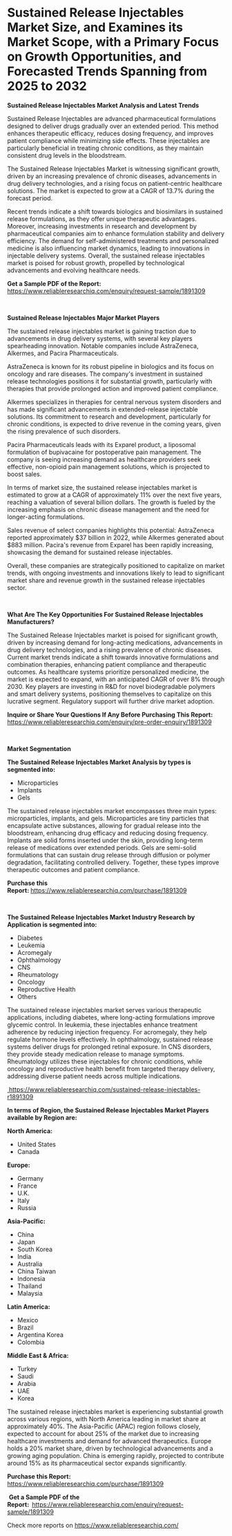 <p><h1>Sustained Release Injectables Market Size, and Examines its Market Scope, with a Primary Focus on Growth Opportunities, and Forecasted Trends Spanning from 2025 to 2032</h1></p><p><strong>Sustained Release Injectables Market Analysis and Latest Trends</strong></p>
<p><p>Sustained Release Injectables are advanced pharmaceutical formulations designed to deliver drugs gradually over an extended period. This method enhances therapeutic efficacy, reduces dosing frequency, and improves patient compliance while minimizing side effects. These injectables are particularly beneficial in treating chronic conditions, as they maintain consistent drug levels in the bloodstream.</p><p>The Sustained Release Injectables Market is witnessing significant growth, driven by an increasing prevalence of chronic diseases, advancements in drug delivery technologies, and a rising focus on patient-centric healthcare solutions. The market is expected to grow at a CAGR of 13.7% during the forecast period. </p><p>Recent trends indicate a shift towards biologics and biosimilars in sustained release formulations, as they offer unique therapeutic advantages. Moreover, increasing investments in research and development by pharmaceutical companies aim to enhance formulation stability and delivery efficiency. The demand for self-administered treatments and personalized medicine is also influencing market dynamics, leading to innovations in injectable delivery systems. Overall, the sustained release injectables market is poised for robust growth, propelled by technological advancements and evolving healthcare needs.</p></p>
<p><strong>Get a Sample PDF of the Report:&nbsp;</strong> <a href="https://www.reliableresearchiq.com/enquiry/request-sample/1891309?utm_campaign=3074&utm_medium=2&utm_source=Github&utm_content=ia&utm_term=28032025&utm_id=sustained-release-injectables">https://www.reliableresearchiq.com/enquiry/request-sample/1891309</a></p>
<p>&nbsp;</p>
<p><strong>Sustained Release Injectables Major Market Players</strong></p>
<p><p>The sustained release injectables market is gaining traction due to advancements in drug delivery systems, with several key players spearheading innovation. Notable companies include AstraZeneca, Alkermes, and Pacira Pharmaceuticals.</p><p>AstraZeneca is known for its robust pipeline in biologics and its focus on oncology and rare diseases. The company's investment in sustained release technologies positions it for substantial growth, particularly with therapies that provide prolonged action and improved patient compliance. </p><p>Alkermes specializes in therapies for central nervous system disorders and has made significant advancements in extended-release injectable solutions. Its commitment to research and development, particularly for chronic conditions, is expected to drive revenue in the coming years, given the rising prevalence of such disorders.</p><p>Pacira Pharmaceuticals leads with its Exparel product, a liposomal formulation of bupivacaine for postoperative pain management. The company is seeing increasing demand as healthcare providers seek effective, non-opioid pain management solutions, which is projected to boost sales.</p><p>In terms of market size, the sustained release injectables market is estimated to grow at a CAGR of approximately 11% over the next five years, reaching a valuation of several billion dollars. The growth is fueled by the increasing emphasis on chronic disease management and the need for longer-acting formulations.</p><p>Sales revenue of select companies highlights this potential: AstraZeneca reported approximately $37 billion in 2022, while Alkermes generated about $883 million. Pacira's revenue from Exparel has been rapidly increasing, showcasing the demand for sustained release injectables.</p><p>Overall, these companies are strategically positioned to capitalize on market trends, with ongoing investments and innovations likely to lead to significant market share and revenue growth in the sustained release injectables sector.</p></p>
<p>&nbsp;</p>
<p><strong>What Are The Key Opportunities For Sustained Release Injectables Manufacturers?</strong></p>
<p><p>The Sustained Release Injectables market is poised for significant growth, driven by increasing demand for long-acting medications, advancements in drug delivery technologies, and a rising prevalence of chronic diseases. Current market trends indicate a shift towards innovative formulations and combination therapies, enhancing patient compliance and therapeutic outcomes. As healthcare systems prioritize personalized medicine, the market is expected to expand, with an anticipated CAGR of over 8% through 2030. Key players are investing in R&D for novel biodegradable polymers and smart delivery systems, positioning themselves to capitalize on this lucrative segment. Regulatory support will further drive market adoption.</p></p>
<p><strong>Inquire or Share Your Questions If Any Before Purchasing This Report:</strong> <a href="https://www.reliableresearchiq.com/enquiry/pre-order-enquiry/1891309?utm_campaign=3074&utm_medium=2&utm_source=Github&utm_content=ia&utm_term=28032025&utm_id=sustained-release-injectables">https://www.reliableresearchiq.com/enquiry/pre-order-enquiry/1891309</a></p>
<p>&nbsp;</p>
<p><strong>Market Segmentation</strong></p>
<p><strong>The Sustained Release Injectables Market Analysis by types is segmented into:</strong></p>
<p><ul><li>Microparticles</li><li>Implants</li><li>Gels</li></ul></p>
<p><p>The sustained release injectables market encompasses three main types: microparticles, implants, and gels. Microparticles are tiny particles that encapsulate active substances, allowing for gradual release into the bloodstream, enhancing drug efficacy and reducing dosing frequency. Implants are solid forms inserted under the skin, providing long-term release of medications over extended periods. Gels are semi-solid formulations that can sustain drug release through diffusion or polymer degradation, facilitating controlled delivery. Together, these types improve therapeutic outcomes and patient compliance.</p></p>
<p><strong>Purchase this Report:&nbsp;</strong><a href="https://www.reliableresearchiq.com/purchase/1891309?utm_campaign=3074&utm_medium=2&utm_source=Github&utm_content=ia&utm_term=28032025&utm_id=sustained-release-injectables">https://www.reliableresearchiq.com/purchase/1891309</a></p>
<p>&nbsp;</p>
<p><strong>The Sustained Release Injectables Market Industry Research by Application is segmented into:</strong></p>
<p><ul><li>Diabetes</li><li>Leukemia</li><li>Acromegaly</li><li>Ophthalmology</li><li>CNS</li><li>Rheumatology</li><li>Oncology</li><li>Reproductive Health</li><li>Others</li></ul></p>
<p><p>The sustained release injectables market serves various therapeutic applications, including diabetes, where long-acting formulations improve glycemic control. In leukemia, these injectables enhance treatment adherence by reducing injection frequency. For acromegaly, they help regulate hormone levels effectively. In ophthalmology, sustained release systems deliver drugs for prolonged retinal exposure. In CNS disorders, they provide steady medication release to manage symptoms. Rheumatology utilizes these injectables for chronic conditions, while oncology and reproductive health benefit from targeted therapy delivery, addressing diverse patient needs across multiple indications.</p></p>
<p><a href="https://www.reliableresearchiq.com/sustained-release-injectables-r1891309?utm_campaign=3074&utm_medium=2&utm_source=Github&utm_content=ia&utm_term=28032025&utm_id=sustained-release-injectables">&nbsp;https://www.reliableresearchiq.com/sustained-release-injectables-r1891309</a></p>
<p><strong>In terms of Region, the Sustained Release Injectables Market Players available by Region are:</strong></p>
<p>
    <p> <strong> North America: </strong>
        <ul>
            <li>United States</li>
            <li>Canada</li>
        </ul>
        </p> 
    <p> <strong> Europe: </strong>
        <ul>
            <li>Germany</li>
            <li>France</li>
            <li>U.K.</li>
            <li>Italy</li>
            <li>Russia</li>
        </ul>
        </p> 
    <p> <strong> Asia-Pacific: </strong>
        <ul>
            <li>China</li>
            <li>Japan</li>
            <li>South Korea</li>
            <li>India</li>
            <li>Australia</li>
            <li>China Taiwan</li>
            <li>Indonesia</li>
            <li>Thailand</li>
            <li>Malaysia</li>
        </ul>
        </p> 
    <p> <strong> Latin America: </strong>
        <ul>
            <li>Mexico</li>
            <li>Brazil</li>
            <li>Argentina Korea</li>
            <li>Colombia</li>
        </ul>
        </p> 
    <p> <strong> Middle East & Africa: </strong>
        <ul>
            <li>Turkey</li>
            <li>Saudi</li>
            <li>Arabia</li>
            <li>UAE</li>
            <li>Korea</li>
        </ul>
    </p>
    </p>
<p><p>The sustained release injectables market is experiencing substantial growth across various regions, with North America leading in market share at approximately 40%. The Asia-Pacific (APAC) region follows closely, expected to account for about 25% of the market due to increasing healthcare investments and demand for advanced therapeutics. Europe holds a 20% market share, driven by technological advancements and a growing aging population. China is emerging rapidly, projected to contribute around 15% as its pharmaceutical sector expands significantly.</p></p>
<p><strong>Purchase this Report: </strong><a href="https://www.reliableresearchiq.com/purchase/1891309?utm_campaign=3074&utm_medium=2&utm_source=Github&utm_content=ia&utm_term=28032025&utm_id=sustained-release-injectables">https://www.reliableresearchiq.com/purchase/1891309</a></p>
<p>&nbsp;<strong>Get a Sample PDF of the Report:&nbsp;&nbsp;</strong><a href="https://www.reliableresearchiq.com/enquiry/request-sample/1891309?utm_campaign=3074&utm_medium=2&utm_source=Github&utm_content=ia&utm_term=28032025&utm_id=sustained-release-injectables">https://www.reliableresearchiq.com/enquiry/request-sample/1891309</a></p>
<p><strong></strong></p>
<p>Check more reports on <a href="https://www.reliableresearchiq.com/?utm_campaign=3074&utm_medium=2&utm_source=Github&utm_content=ia&utm_term=28032025&utm_id=sustained-release-injectables">https://www.reliableresearchiq.com/</a></p>
